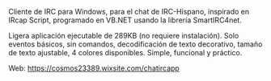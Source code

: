 Cliente de IRC para Windows, para el chat de IRC-Hispano, inspirado en IRcap Script, programado en VB.NET usando la librería SmartIRC4net.

Ligera aplicación ejecutable de 289KB (no requiere instalación). 
Solo eventos básicos, sin comandos, decodificación de texto decorativo, tamaño de texto ajustable, 4 colores disponibles. 
Simple, funcional y práctico.

Web: https://cosmos23389.wixsite.com/chatircapp
